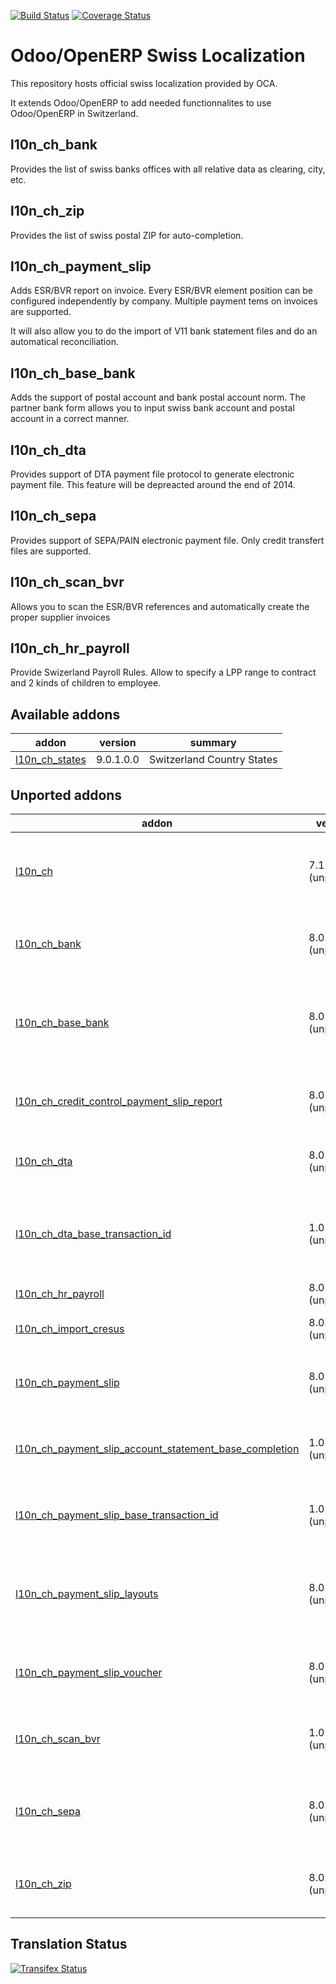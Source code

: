 [![Build Status](https://travis-ci.org/OCA/l10n-switzerland.svg?branch=9.0)](https://travis-ci.org/OCA/l10n-switzerland)
[![Coverage Status](https://coveralls.io/repos/OCA/l10n-switzerland/badge.svg?branch=9.0)](https://coveralls.io/r/OCA/l10n-switzerland?branch=7.0)


Odoo/OpenERP Swiss Localization
===============================

This repository hosts official swiss localization provided by OCA.

It extends Odoo/OpenERP to add needed functionnalites to use Odoo/OpenERP in Switzerland.


l10n_ch_bank
------------

Provides the list of swiss banks offices with all relative data as clearing, city, etc.


l10n_ch_zip
-----------

Provides the list of swiss postal ZIP for auto-completion.


l10n_ch_payment_slip
--------------------

Adds ESR/BVR report on invoice. Every ESR/BVR element position can be configured independently by company.
Multiple payment tems on invoices are supported.

It will also allow you to do the import of V11 bank statement files and do an automatical reconciliation.


l10n_ch_base_bank
-----------------

Adds the support of postal account and bank postal account norm.
The partner bank form allows you to input swiss bank account and postal account in a correct manner.


l10n_ch_dta
-----------

Provides support of DTA payment file protocol to generate electronic payment file.
This feature will be depreacted around the end of 2014.


l10n_ch_sepa
------------

Provides support of SEPA/PAIN electronic payment file.
Only credit transfert files are supported.


l10n_ch_scan_bvr
----------------

Allows you to scan the ESR/BVR references and automatically create the proper supplier invoices

l10n_ch_hr_payroll
------------------

Provide Swizerland Payroll Rules.
Allow to specify a LPP range to contract and 2 kinds of children to employee.

[//]: # (addons)
Available addons
----------------
addon | version | summary
--- | --- | ---
[l10n_ch_states](l10n_ch_states/) | 9.0.1.0.0 | Switzerland Country States

Unported addons
---------------
addon | version | summary
--- | --- | ---
[l10n_ch](l10n_ch/) | 7.1 (unported) | Multilang swiss STERCHI account chart and taxes
[l10n_ch_bank](l10n_ch_bank/) | 8.0.9.0.0 (unported) | Banks names, addresses and BIC codes
[l10n_ch_base_bank](l10n_ch_base_bank/) | 8.0.1.2.0 (unported) | Types and number validation for swiss electronic pmnt. DTA, ESR
[l10n_ch_credit_control_payment_slip_report](l10n_ch_credit_control_payment_slip_report/) | 8.0.1.3.0 (unported) | Print BVR/ESR slip related to credit control
[l10n_ch_dta](l10n_ch_dta/) | 8.0.1.0.1 (unported) | Electronic payment file for Swiss bank (DTA)
[l10n_ch_dta_base_transaction_id](l10n_ch_dta_base_transaction_id/) | 1.0 (unported) | Switzerland - Bank Payment File (DTA) Transaction ID Compatibility
[l10n_ch_hr_payroll](l10n_ch_hr_payroll/) | 8.0.1.0.8 (unported) | Swizerland Payroll Rules
[l10n_ch_import_cresus](l10n_ch_import_cresus/) | 8.0.1.0.0 (unported) | Account Import Cresus
[l10n_ch_payment_slip](l10n_ch_payment_slip/) | 8.0.2.1.0 (unported) | Print ESR/BVR payment slip with your invoices
[l10n_ch_payment_slip_account_statement_base_completion](l10n_ch_payment_slip_account_statement_base_completion/) | 1.0 (unported) | Switzerland - BVR/ESR Bank statement Completion
[l10n_ch_payment_slip_base_transaction_id](l10n_ch_payment_slip_base_transaction_id/) | 1.0 (unported) | Switzerland - BVR/ESR Transaction ID Compatibility
[l10n_ch_payment_slip_layouts](l10n_ch_payment_slip_layouts/) | 8.0.0.1.0 (unported) | Add new BVR/ESR payment slip layouts like invoice with slip on same document
[l10n_ch_payment_slip_voucher](l10n_ch_payment_slip_voucher/) | 8.0.1.0.0 (unported) | Import Payment Slip (BVR/ESR) into vouchers
[l10n_ch_scan_bvr](l10n_ch_scan_bvr/) | 1.0 (unported) | Switzerland - Scan ESR/BVR to create invoices
[l10n_ch_sepa](l10n_ch_sepa/) | 8.0.1.0.0 (unported) | Generate pain.001 Credit Transfert Files for your payments
[l10n_ch_zip](l10n_ch_zip/) | 8.0.2.0.0 (unported) | Provides all Swiss postal codes for auto-completion

[//]: # (end addons)

Translation Status
------------------
[![Transifex Status](https://www.transifex.com/projects/p/OCA-l10n-switzerland-9-0/chart/image_png)](https://www.transifex.com/projects/p/OCA-l10n-switzerland-9-0)
